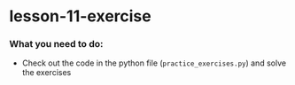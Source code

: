 # lesson-11-exercise

### What you need to do:
- Check out the code in the python file (`practice_exercises.py`) and solve the exercises
